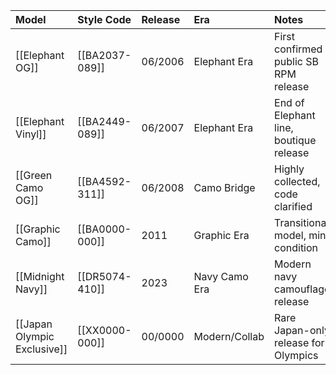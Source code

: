 | Model                       | Style Code     | Release | Era           | Notes                                  | Sources                           |
| :-------------------------- | :------------- | :------ | :------------ | :------------------------------------- | :-------------------------------- |
| [[Elephant OG]]             | [[BA2037-089]] | 06/2006 | Elephant Era  | First confirmed public SB RPM release  | eBay, Hypebeast 2006 post         |
| [[Elephant Vinyl]]          | [[BA2449-089]] | 06/2007 | Elephant Era  | End of Elephant line, boutique release | Collector interview, catalog scan |
| [[Green Camo OG]]           | [[BA4592-311]] | 06/2008 | Camo Bridge   | Highly collected, code clarified       | Confirmed ownership               |
| [[Graphic Camo]]            | [[BA0000-000]] | 2011    | Graphic Era   | Transitional model, mint condition     | Archive item                      |
| [[Midnight Navy]]           | [[DR5074-410]] | 2023    | Navy Camo Era | Modern navy camouflage release         | Receipt, confirmed ownership      |
| [[Japan Olympic Exclusive]] | [[XX0000-000]] | 00/0000 | Modern/Collab | Rare Japan-only release for Olympics   | Personal archive, online listing  |
